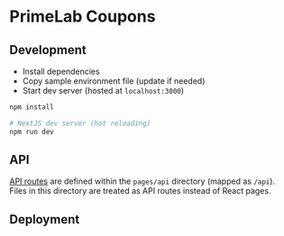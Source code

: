 # PrimeLab Coupons

## Development

- Install dependencies
- Copy sample environment file (update if needed)
- Start dev server (hosted at `localhost:3000`)

```sh
npm install

# NextJS dev server (hot reloading)
npm run dev
```

## API

[API routes](https://nextjs.org/docs/api-routes/introduction) are defined within the `pages/api` directory (mapped as `/api`). Files in this directory are treated as API routes instead of React pages.

## Deployment